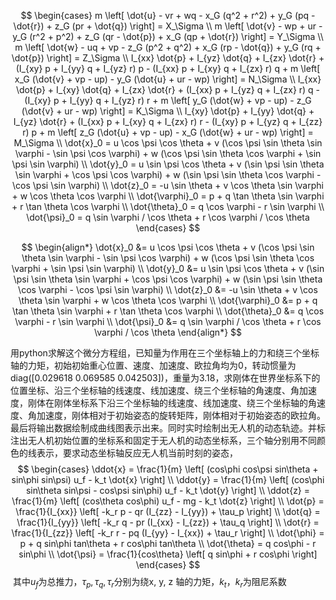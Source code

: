 $$
\begin{cases}
m \left[ \dot{u} - vr + wq - x_G (q^2 + r^2) + y_G (pq - \dot{r}) + z_G (pr + \dot{q}) \right] = X_\Sigma \\
m \left[ \dot{v} - wp + ur - y_G (r^2 + p^2) + z_G (qr - \dot{p}) + x_G (qp + \dot{r}) \right] = Y_\Sigma \\
m \left[ \dot{w} - uq + vp - z_G (p^2 + q^2) + x_G (rp - \dot{q}) + y_G (rq + \dot{p}) \right] = Z_\Sigma \\
I_{xx} \dot{p} + I_{yz} \dot{q} + I_{zx} \dot{r} + (I_{xy} p + I_{yy} q + I_{yz} r) p - (I_{xx} p + I_{xy} q + I_{zx} r) q + m \left[ x_G (\dot{v} + vp - up) - y_G (\dot{u} + ur - wp) \right] = N_\Sigma \\
I_{xx} \dot{p} + I_{xy} \dot{q} + I_{zx} \dot{r} + (I_{xx} p + I_{yz} q + I_{zx} r) q - (I_{xy} p + I_{yy} q + I_{yz} r) r + m \left[ y_G (\dot{w} + vp - up) - z_G (\dot{v} + ur - wp) \right] = K_\Sigma \\
I_{xy} \dot{p} + I_{yy} \dot{q} + I_{yz} \dot{r} + (I_{xx} p + I_{xy} q + I_{zx} r) r - (I_{xy} p + I_{yz} q + I_{zz} r) p + m \left[ z_G (\dot{u} + vp - up) - x_G (\dot{w} + ur - wp) \right] = M_\Sigma \\
\dot{x}_0 = u \cos \psi \cos \theta + v (\cos \psi \sin \theta \sin \varphi - \sin \psi \cos \varphi) + w (\cos \psi \sin \theta \cos \varphi + \sin \psi \sin \varphi) \\
\dot{y}_0 = u \sin \psi \cos \theta + v (\sin \psi \sin \theta \sin \varphi + \cos \psi \cos \varphi) + w (\sin \psi \sin \theta \cos \varphi - \cos \psi \sin \varphi) \\
\dot{z}_0 = -u \sin \theta + v \cos \theta \sin \varphi + w \cos \theta \cos \varphi \\
\dot{\varphi}_0 = p + q \tan \theta \sin \varphi + r \tan \theta \cos \varphi \\
\dot{\theta}_0 = q \cos \varphi - r \sin \varphi \\
\dot{\psi}_0 = q \sin \varphi / \cos \theta + r \cos \varphi / \cos \theta
\end{cases}
$$

$$
\begin{align*}
\dot{x}_0 &= u \cos \psi \cos \theta + v (\cos \psi \sin \theta \sin \varphi - \sin \psi \cos \varphi) + w (\cos \psi \sin \theta \cos \varphi + \sin \psi \sin \varphi) \\
\dot{y}_0 &= u \sin \psi \cos \theta + v (\sin \psi \sin \theta \sin \varphi + \cos \psi \cos \varphi) + w (\sin \psi \sin \theta \cos \varphi - \cos \psi \sin \varphi) \\
\dot{z}_0 &= -u \sin \theta + v \cos \theta \sin \varphi + w \cos \theta \cos \varphi \\
\dot{\varphi}_0 &= p + q \tan \theta \sin \varphi + r \tan \theta \cos \varphi \\
\dot{\theta}_0 &= q \cos \varphi - r \sin \varphi \\
\dot{\psi}_0 &= q \sin \varphi / \cos \theta + r \cos \varphi / \cos \theta
\end{align*}
$$













用python求解这个微分方程组，已知量为作用在三个坐标轴上的力和绕三个坐标轴的力矩，初始初始重心位置、速度、加速度、欧拉角均为0，转动惯量为diag([0.029618 0.069585 0.042503])，重量为3.18，求刚体在世界坐标系下的位置坐标、沿三个坐标轴的线速度、线加速度、绕三个坐标轴的角速度、角加速度，刚体在刚体坐标系下沿三个坐标轴的线速度、线加速度、绕三个坐标轴的角速度、角加速度，刚体相对于初始姿态的旋转矩阵，刚体相对于初始姿态的欧拉角。最后将输出数据绘制成曲线图表示出来。同时实时绘制出无人机的动态轨迹。并标注出无人机初始位置的坐标系和固定于无人机的动态坐标系，三个轴分别用不同颜色的线表示，要求动态坐标轴反应无人机当前时刻的姿态，  
$$
\begin{cases} 
\ddot{x} = \frac{1}{m} \left[ (cos\phi cos\psi sin\theta + sin\phi sin\psi) u_f - k_t \dot{x} \right] \\
\ddot{y} = \frac{1}{m} \left[ (cos\phi sin\theta sin\psi - cos\psi sin\phi) u_f - k_t \dot{y} \right] \\
\ddot{z} = \frac{1}{m} \left[ (cos\theta cos\phi) u_f - mg - k_t \dot{z} \right] \\
\dot{p} = \frac{1}{I_{xx}} \left[ -k_r p - qr (I_{zz} - I_{yy}) + \tau_p \right] \\
\dot{q} = \frac{1}{I_{yy}} \left[ -k_r q - pr (I_{xx} - I_{zz}) + \tau_q \right] \\
\dot{r} = \frac{1}{I_{zz}} \left[ -k_r r - pq (I_{yy} - I_{xx}) + \tau_r \right] \\
\dot{\phi} = p + q sin\phi tan\theta + r cos\phi tan\theta \\
\dot{\theta} = q cos\phi - r sin\phi \\
\dot{\psi} = \frac{1}{cos\theta} \left[ q sin\phi + r cos\phi \right]
\end{cases}
$$
​                                                                   其中$u_f$为总推力，$\tau_p, \tau_q, \tau_r$分别为绕x, y, z 轴的力矩，$k_t， k_r$为阻尼系数